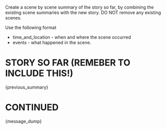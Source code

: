 Create a scene by scene summary of the story so far, by combining the existing scene summaries with the new story. DO NOT remove any existing scenes. 

Use the following format

- time_and_location - when and where the scene occurred
- events - what happened in the scene.

# STORY SO FAR (REMEBER TO INCLUDE THIS!)

{previous_summary}

# CONTINUED

{message_dump}
